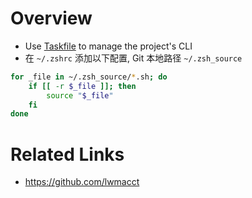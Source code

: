 # Overview

- Use [Taskfile](https://taskfile.dev) to manage the project's CLI
- 在 `~/.zshrc` 添加以下配置, Git 本地路径 `~/.zsh_source`

```bash
for _file in ~/.zsh_source/*.sh; do
    if [[ -r $_file ]]; then
        source "$_file"
    fi
done
```

# Related Links

- https://github.com/lwmacct
